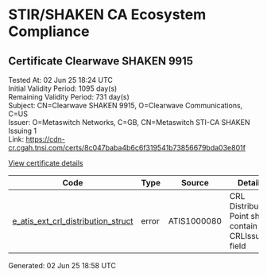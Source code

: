 # STIR/SHAKEN CA Ecosystem Compliance

## Certificate Clearwave SHAKEN 9915

Tested At: 02 Jun 25 18:24 UTC\
Initial Validity Period: 1095 day(s)\
Remaining Validity Period: 731 day(s)\
Subject: CN=Clearwave SHAKEN 9915, O=Clearwave Communications, C=US\
Issuer: O=Metaswitch Networks, C=GB, CN=Metaswitch STI-CA SHAKEN Issuing 1\
Link: https://cdn-cr.cgah.tnsi.com/certs/8c047baba4b6c6f319541b73856679bda03e801f

[View certificate details](https://x509.io/?cert=MIICgjCCAiigAwIBAgIQTWwS3O3Zpot0Rt4mdDNMMTAKBggqhkjOPQQDAjBYMSswKQYDVQQDDCJNZXRhc3dpdGNoIFNUSS1DQSBTSEFLRU4gSXNzdWluZyAxMQswCQYDVQQGEwJHQjEcMBoGA1UECgwTTWV0YXN3aXRjaCBOZXR3b3JrczAeFw0yNDA2MDMxNjI2NDVaFw0yNzA2MDMxNjI2NDVaMFAxCzAJBgNVBAYTAlVTMSEwHwYDVQQKDBhDbGVhcndhdmUgQ29tbXVuaWNhdGlvbnMxHjAcBgNVBAMMFUNsZWFyd2F2ZSBTSEFLRU4gOTkxNTBZMBMGByqGSM49AgEGCCqGSM49AwEHA0IABPNVS9lt8ryNoJGG6X71JL95jApyo6odVPKKlSgIZaOaw8uTXdowicweYigq1CgV8uxigAyYSf8LJrtch2KJBu6jgdswgdgwDAYDVR0TAQH%2FBAIwADAOBgNVHQ8BAf8EBAMCB4AwFgYIKwYBBQUHARoECjAIoAYWBDk5MTUwRwYDVR0fBEAwPjA8oDqgOIY2aHR0cHM6Ly9hdXRoZW50aWNhdGUtYXBpLmljb25lY3Rpdi5jb20vZG93bmxvYWQvdjEvY3JsMBcGA1UdIAQQMA4wDAYKYIZIAYb%2FCQEBBDAdBgNVHQ4EFgQUTT0Y2VonFLhbjEvuWzMi4jUzUTwwHwYDVR0jBBgwFoAUzR6nABAQ2jIdaRo51dJGCyw8h9YwCgYIKoZIzj0EAwIDSAAwRQIhALNWKKzjxBHcXxePNdOqj5nFylLTBtDVQkj4bMgA5k5dAiA%2BhDuTWQeGu6v251NIZb4N0xcEBYK1oxO8BqSld7weZQ%3D%3D)

| Code | Type | Source | Details |
|------|------|--------|---------|
| [e_atis_ext_crl_distribution_struct](../../ISSUES/e_atis_ext_crl_distribution_struct/README.md) | error | ATIS1000080 | CRL Distribution Point shall contain a CRLIssuer field |


Generated: 02 Jun 25 18:58 UTC